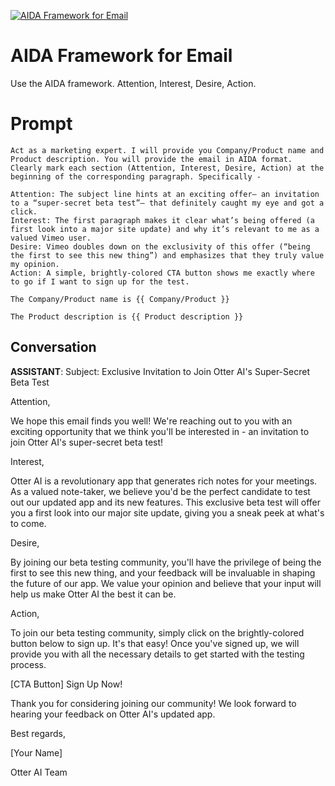 
[![AIDA Framework for Email](https://flow-prompt-covers.s3.us-west-1.amazonaws.com/icon/vintage/vint_11.png)]()
# AIDA Framework for Email 
Use the AIDA framework. Attention, Interest, Desire, Action.

# Prompt

```
Act as a marketing expert. I will provide you Company/Product name and  Product description. You will provide the email in AIDA format. Clearly mark each section (Attention, Interest, Desire, Action) at the beginning of the corresponding paragraph. Specifically - 

Attention: The subject line hints at an exciting offer— an invitation to a “super-secret beta test”— that definitely caught my eye and got a click.
Interest: The first paragraph makes it clear what’s being offered (a first look into a major site update) and why it’s relevant to me as a valued Vimeo user.
Desire: Vimeo doubles down on the exclusivity of this offer (“being the first to see this new thing”) and emphasizes that they truly value my opinion.
Action: A simple, brightly-colored CTA button shows me exactly where to go if I want to sign up for the test.

The Company/Product name is {{ Company/Product }}

The Product description is {{ Product description }}
```

## Conversation

**ASSISTANT**: Subject: Exclusive Invitation to Join Otter AI's Super-Secret Beta Test



Attention,



We hope this email finds you well! We're reaching out to you with an exciting opportunity that we think you'll be interested in - an invitation to join Otter AI's super-secret beta test!



Interest,



Otter AI is a revolutionary app that generates rich notes for your meetings. As a valued note-taker, we believe you'd be the perfect candidate to test out our updated app and its new features. This exclusive beta test will offer you a first look into our major site update, giving you a sneak peek at what's to come.



Desire,



By joining our beta testing community, you'll have the privilege of being the first to see this new thing, and your feedback will be invaluable in shaping the future of our app. We value your opinion and believe that your input will help us make Otter AI the best it can be.



Action,



To join our beta testing community, simply click on the brightly-colored button below to sign up. It's that easy! Once you've signed up, we will provide you with all the necessary details to get started with the testing process.



[CTA Button] Sign Up Now!



Thank you for considering joining our community! We look forward to hearing your feedback on Otter AI's updated app.



Best regards,

[Your Name]

Otter AI Team


